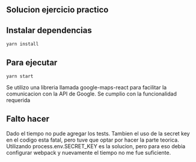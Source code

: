## Solucion ejercicio practico

## Instalar dependencias

``
yarn install
``

## Para ejecutar
``
yarn start
``

Se utilizo una libreria llamada google-maps-react para facilitar la comunicacion con la API de Google.
Se cumplio con la funcionalidad requerida

## Falto hacer
Dado el tiempo no pude agregar los tests. Tambien el uso de la secret key en el codigo esta fatal, pero tuve que optar por hacer la parte teorica. Utilizando process.env.SECRET_KEY es la solucion, pero para eso debia configurar webpack y nuevamente el tiempo no me fue suficiente.